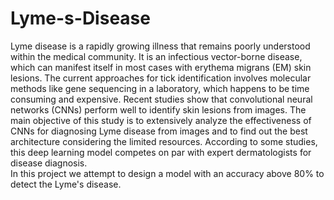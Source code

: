 # Lyme-s-Disease

Lyme disease is a rapidly growing illness that remains poorly understood within the medical community. It is an infectious vector-borne disease, which can manifest itself in most cases with erythema migrans (EM) skin lesions. The current approaches for tick identification involves molecular methods like gene sequencing in a laboratory, which happens to be time consuming and expensive. Recent studies show that convolutional neural networks (CNNs) perform well to identify skin lesions from images. The main objective of this study is to extensively analyze the effectiveness of CNNs for diagnosing Lyme disease from images and to find out the best architecture considering the limited resources. According to some studies, this deep learning model competes on par with expert dermatologists for disease diagnosis.
<br>
In this project we attempt to design a model with an accuracy above 80% to detect the Lyme's disease.
